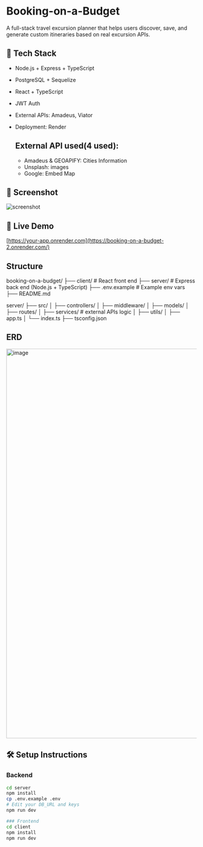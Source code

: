 # Booking-on-a-Budget
A full-stack travel excursion planner that helps users discover, save, and generate custom itineraries based on real excursion APIs.

## 🔧 Tech Stack
- Node.js + Express + TypeScript
- PostgreSQL + Sequelize
- React + TypeScript
- JWT Auth
- External APIs: Amadeus, Viator
- Deployment: Render

  ## External API used(4 used):
  - Amadeus & GEOAPIFY: Cities Information
  - Unsplash: images
  - Google: Embed Map

## 📸 Screenshot
![screenshot](./tobeadded.png)

## 🔗 Live Demo
[https://your-app.onrender.com](https://booking-on-a-budget-2.onrender.com/)

## Structure
booking-on-a-budget/
├── client/             # React front end
├── server/             # Express back end (Node.js + TypeScript)
├── .env.example        # Example env vars
├── README.md

server/
├── src/
│   ├── controllers/
│   ├── middleware/
│   ├── models/
│   ├── routes/
│   ├── services/        # external APIs logic
│   ├── utils/
│   ├── app.ts
│   └── index.ts
├── tsconfig.json


## ERD
<img width="1028" alt="image" src="https://github.com/user-attachments/assets/9dc3f4e3-93c6-433a-a81c-bc73d947f590" />


## 🛠 Setup Instructions

### Backend
```bash
cd server
npm install
cp .env.example .env
# Edit your DB_URL and keys
npm run dev

### Frontend
cd client
npm install
npm run dev
